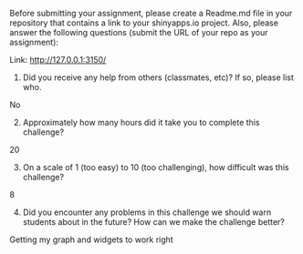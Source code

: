 Before submitting your assignment, please create a Readme.md file in your repository that contains a link to your shinyapps.io project. Also, please answer the following questions (submit the URL of your repo as your assignment):

Link: http://127.0.0.1:3150/

1. Did you receive any help from others (classmates, etc)? If so, please list who.

No

2. Approximately how many hours did it take you to complete this challenge?

20

3. On a scale of 1 (too easy) to 10 (too challenging), how difficult was this challenge?

8

4. Did you encounter any problems in this challenge we should warn students about in the future? How can we make the challenge better?

Getting my graph and widgets to work right 